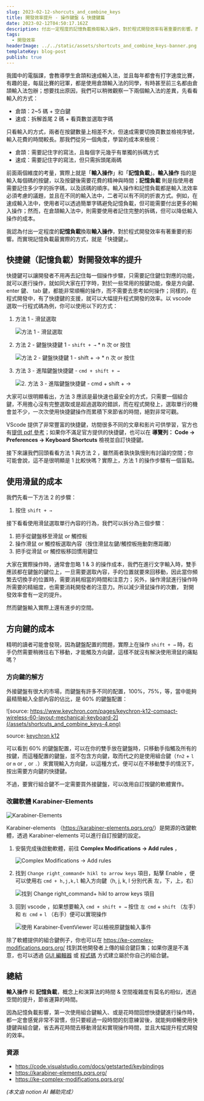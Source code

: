 ```yaml
---
slug: 2023-02-12-shorcuts_and_combine_keys
title: 開發效率提升 - 操作鍵盤 & 快捷鍵篇
date: 2023-02-12T04:50:17.162Z
description: 付出一定程度的記憶負載換取輸入操作，對於程式開發效率有著重要的影響。而實現記憶負載最實際的方式，就是「快捷鍵」
tags:
  - 開發效率
headerImage: ../../static/assets/shortcuts_and_combine_keys-banner.png
templateKey: blog-post
publish: true
---
```

我國中的電腦課，會教導學生倉頡和速成輸入法，並且每年都會有打字速度比賽，有趣的是，每屆比賽的冠軍，都是使用倉頡輸入法的同學，有時甚至前三名都由倉頡輸入法包辦；想要找出原因，我們可以稍微觀察一下兩個輸入法的差異，先看看輸入的方式：

* 倉頡：2~5 碼 + 空白鍵
* 速成：拆解首尾 2 碼 + 看頁數並選取字碼

只看輸入的方式，兩者在按鍵數量上相差不大，但速成需要切換頁數並檢視序號，輸入花費的時間較長。那我們從另一個角度，學習的成本來檢視：

* 倉頡：需要記住字的寫法，且每個字元幾乎有單獨的拆碼方式
* 速成：需要記住字的寫法，但只需拆頭尾兩碼

前面兩個維度的考量，實際上就是「**輸入操作**」和「**記憶負載**」。**輸入操作** 指的是輸入每個碼的按鍵，以及按鍵後需要花費的精神與時間；**記憶負載** 則是指使用者需要記住多少字的拆字碼，以及該碼的順序。輸入操作和記憶負載都是輸入法效率必須考慮的議題，並且在不同的輸入法中，二者可以有不同的折衷方式。例如，在速成輸入法中，使用者可以透過簡單字碼避免記憶負載，但可能需要付出更多的輸入操作；然而，在倉頡輸入法中，則需要使用者記住完整的拆碼，但可以降低輸入操作的成本。

我認為付出一定程度的**記憶負載**換取**輸入操作**，對於程式開發效率有著重要的影響。而實現記憶負載最實際的方式，就是「快捷鍵」。

## 快捷鍵（記憶負載）對開發效率的提升

快捷鍵可以讓開發者不用再去記住每一個操作步驟，只需要記住鍵位對應的功能，就可以進行操作，就如同大家在打字時，對於一些常用的按鍵功能，像是方向鍵、 enter 鍵、 tab 鍵，都能非常順暢的操作，而不需要去思考如何操作；同樣的，在程式開發中，有了快捷鍵的支援，就可以大幅提升程式開發的效率。以 vscode 選取一行程式碼為例，你可以使用以下的方式：

1. 方法 1 - 滑鼠選取

   ![方法 1 - 滑鼠選取](/assets/shortcuts_and_combine_keys-1.gif)

2. 方法 2 - 鍵盤快捷鍵 1 - `shift + →` * n 次 or 按住

   ![方法 2 - 鍵盤快捷鍵 1 - shift + → * n 次 or 按住](/assets/shortcuts_and_combine_keys-2.gif)

3. 方法 3 - 進階鍵盤快捷鍵 - `cmd + shift + →`

   ![2. 方法 3 - 進階鍵盤快捷鍵 - `cmd + shift + →`](/assets/shortcuts_and_combine_keys-3.gif)

大家可以很明顯看出，方法 3 應該是最快速也最安全的方式，只需要一個組合鍵，不用擔心沒有完整選取或是超過選取的錯誤，而在程式開發上，選取單行的機會並不少，一次次使用快捷鍵操作而累積下來節省的時間，絕對非常可觀。

VScode 提供了非常豐富的快捷鍵，坊間很多不同的文章和影片可供學習，官方也有[提供 pdf 參考](https://code.visualstudio.com/shortcuts/keyboard-shortcuts-windows.pdf)；如果你不滿足官方提供的快捷鍵，也可以在 **導覽列： Code → Preferences → Keyboard Shortcuts** 檢視並自訂快捷鍵。

接下來讓我們回頭看看方法 1 與方法 2 ，雖然兩者孰快孰慢則有討論的空間；你可能會說，這不是很明顯是 1 比較快嗎？實際上，方法 1 的操作步驟有一個盲點。

## 使用滑鼠的成本

我們先看一下方法 2 的步驟：

1. 按住 `shift + →`

接下看看使用滑鼠選取單行內容的行為，我們可以拆分為三個步驟：

1. 把手從鍵盤移至滑鼠 or 觸控板
2. 操作滑鼠 or 觸控板選取內容（按住滑鼠左鍵/觸控板拖動對應距離）
3. 把手從滑鼠 or 觸控板移回慣用鍵位

大家在實際操作時，通常會忽略 1 & 3 的操作成本，我們在進行文字輸入時，雙手應該都在鍵盤的鍵位上，一旦需要選取內容，手的位置就要來回移動，因此當你頻繁去切換手的位置時，需要消耗相當的時間和注意力；另外，操作滑鼠進行操作時所需要的精細度，也需要消耗開發者的注意力。所以減少滑鼠操作的次數， 對開發效率會有一定的提升。

然而鍵盤輸入實際上還有進步的空間。

## 方向鍵的成本

精明的讀者可能會發現，因為鍵盤配置的問題，實際上在操作 `shift + →` 時，右手仍然需要稍微往右下移動，才能觸及方向鍵，這樣不就沒有解決使用滑鼠的痛點嗎？

### 方向鍵的解方

外接鍵盤有很大的市場，而鍵盤有許多不同的配置，100%，75%，等，當中能夠最精簡輸入全部內容的佔比，是 60% 的鍵盤配置：

![source: https://www.keychron.com/pages/keychron-k12-compact-wireless-60-layout-mechanical-keyboard-2](/assets/shortcuts_and_combine_keys-4.png)

source: [keychron k12](https://www.keychron.com/pages/keychron-k12-compact-wireless-60-layout-mechanical-keyboard-2)

可以看到 60% 的鍵盤配置，可以在你的雙手放在鍵盤時，只移動手指觸及所有的按鍵，而這種配置的鍵盤，並不包含方向鍵，取而代之的是使用組合鍵（`fn2` + `l` or `m` or `,`  or `.`）來實現輸入方向鍵，以這種方式，便可以在不移動雙手的情況下，按出需要方向鍵的快捷鍵。

不過，要實行組合鍵不一定需要買外接鍵盤，可以改用自訂按鍵的軟體實作。

### 改鍵軟體 Karabiner-Elements

![Karabiner-Elements](/assets/shortcuts_and_combine_keys-5.png)

Karabiner-elements （<https://karabiner-elements.pqrs.org/>）是開源的改鍵軟體，透過 Karabiner-elements 可以進行自訂按鍵的設定。

1. 安裝完成後啟動軟體，前往 **Complex Modifications → Add rules** ，

   ![Complex Modifications → Add rules](/assets/shortcuts_and_combine_keys-6.png)

2. 找到 `Change right_command+ hikl to arrow keys` 項目，點擊 Enable ，便可以使用右 `cmd + h,j,k,l` 輸入方向鍵（h, j, k, l 分別代表 左，下，上，右）

   ![找到 `Change right_command+ hikl to arrow keys` 項目](/assets/shortcuts_and_combine_keys-7.png)

3. 回到 vscode ，如果想要輸入 `cmd + shift + →` 按住 `左 cmd` + `shift` （左手）和 `右 cmd` + `l` （右手）便可以實現操作

   ![使用 Karabiner-EventViewer 可以檢視原鍵盤輸入事件](/assets/shortcuts_and_combine_keys-8.gif)

除了軟體提供的組合鍵例子，你也可以在 <https://ke-complex-modifications.pqrs.org/> 找到其他開發者上傳的組合鍵巨集；如果你還是不滿意，也可以透過 [GUI 編輯器](https://genesy.github.io/karabiner-complex-rules-generator/) 或 [程式碼](https://github.com/pqrs-org/KE-complex_modifications) 方式建立屬於你自己的組合鍵。

## 總結

**輸入操作** 和 **記憶負載**，概念上和演算法的時間 & 空間複雜度有莫名的相似，透過空間的提升，節省運算的時間。

因為記憶負載影響，第一次使用組合鍵輸入、或是花時間回想快捷鍵進行操作時，都一定會感覺非常不習慣，但只要經過一段時間的刻意練習後，就能夠順暢使用快捷鍵與組合鍵，省去再花時間去移動滑鼠和實現操作時間，並且大幅提升程式開發的效率。

### 資源

* <https://code.visualstudio.com/docs/getstarted/keybindings>
* <https://karabiner-elements.pqrs.org/>
* <https://ke-complex-modifications.pqrs.org/>

*(本文由 notion AI 輔助完成）*